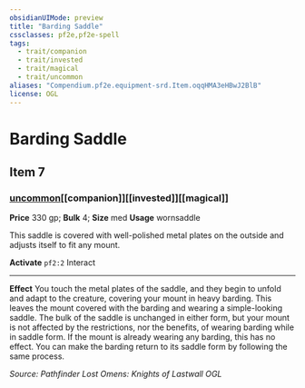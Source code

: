 ```yaml
---
obsidianUIMode: preview
title: "Barding Saddle"
cssclasses: pf2e,pf2e-spell
tags:
  - trait/companion
  - trait/invested
  - trait/magical
  - trait/uncommon
aliases: "Compendium.pf2e.equipment-srd.Item.oqqHMA3eHBwJ2BlB"
license: OGL
---
```

# Barding Saddle
## Item 7
### [uncommon](uncommon "Uncommon Rarity Trait")[[companion]][[invested]][[magical]]


**Price** 330 gp; 
**Bulk** 4; **Size** med
**Usage** wornsaddle

This saddle is covered with well-polished metal plates on the outside and adjusts itself to fit any mount.

**Activate** `pf2:2` Interact

* * *

**Effect** You touch the metal plates of the saddle, and they begin to unfold and adapt to the creature, covering your mount in heavy barding. This leaves the mount covered with the barding and wearing a simple-looking saddle. The bulk of the saddle is unchanged in either form, but your mount is not affected by the restrictions, nor the benefits, of wearing barding while in saddle form. If the mount is already wearing any barding, this has no effect. You can make the barding return to its saddle form by following the same process.

*Source: Pathfinder Lost Omens: Knights of Lastwall*
*OGL*